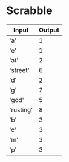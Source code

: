 # Scrabble

| Input | Output |
| ----- | ------ |
| 'a' | 1 |
| 'e' | 1 |
| 'at' | 2|
| 'street' | 6 |
| 'd' | 2 |
| 'g' | 2 |
| 'god' | 5 |
| 'rusting' | 8 |
| 'b' | 3 |
| 'c' | 3 |
| 'm' | 3 |
| 'p' | 3 |
